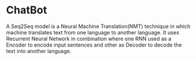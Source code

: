 # ChatBot

A Seq2Seq model is a Neural Machine Translation(NMT) technique in which machine translates text from one language to another language.
It uses Recurrent Neural Network in combination where one RNN used as a Encoder to encode input sentences and other as Decoder to decode the text into another language.
